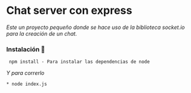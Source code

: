 # Chat server con express

_Este un proyecto pequeño donde se hace uso de la biblioteca socket.io para la creación de un chat._

### Instalación 🔧

```
 npm install - Para instalar las dependencias de node
```

_Y para correrlo_

```
* node index.js
```



